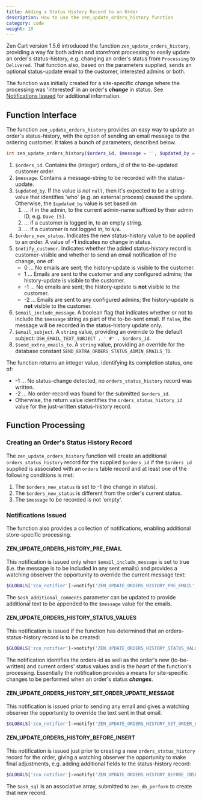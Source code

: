 ```yaml
---
title: Adding a Status History Record to an Order
description: How to use the zen_update_orders_history function 
category: code
weight: 10
---
```


Zen Cart version 1.5.6 introduced the function `zen_update_orders_history`, providing a way for both admin and storefront processing to easily update an order's status-history, e.g. changing an order's status from `Processing` to `Delivered`.  That function also, based on the parameters supplied, sends an optional status-update email to the customer, interested admins or both.

The function was initially created for a site-specific change where the processing was 'interested' in an order's ***change*** in status.  See [Notifications Issued](#notifications-issued)  for additional information.

## Function Interface

The function `zen_update_orders_history` provides an easy way to update an order's status-history, with the option of sending an email message to the ordering customer.  It takes a bunch of parameters, described below.

```php
int zen_update_orders_history($orders_id, $message = '', $updated_by = null, $orders_new_status = -1, $notify_customer = -1, $email_include_message = true, $email_subject = '', $send_extra_emails_to = '')
```

1. `$orders_id`.  Contains the (integer) orders_id of the to-be-updated customer order.
2. `$message`.  Contains a message-string to be recorded with the status-update.
3. `$updated_by`.  If the value *is not* `null`, then it's expected to be a string-value that identifies 'who' (e.g. an  external process) caused the update.  Otherwise, the `$updated_by` value is set based on 
   1. ... if in the admin, to the current admin-name suffixed by their admin ID, e.g. `Dave [5]`.
   2. ... if a customer is logged in, to an empty string.
   3. ... if a customer is not logged in, to `N/A`.
4. `$orders_new_status`.  Indicates the new status-history value to be applied to an order.  A value of **-1** indicates no change in status.
5. `$notify_customer`. Indicates whether the added status-history record is customer-visible and whether to send an email notification of the change, one of:
   - 0 ... No emails are sent; the history-update is visible to the customer.
   - 1 ... Emails are sent to the customer and any configured admins; the history-update is visible to the customer.
   - -1 ... No emails are sent; the history-update is **not** visible to the customer.
   - -2 ... Emails are sent to any configured admins; the history-update is **not** visible to the customer.
6. `$email_include_message`.  A boolean flag that indicates whether or not to include the `$message` string as part of the to-be-sent email.  If `false`, the message will be recorded in the status-history update only.
7. `$email_subject`.  A `string` value, providing an override to the default subject: `OSH_EMAIL_TEXT_SUBJECT . ' #' . $orders_id`.
8. `$send_extra_emails_to`. A `string` value, providing an override for the database constant `SEND_EXTRA_ORDERS_STATUS_ADMIN_EMAILS_TO`.

The function returns an integer value, identifying its completion status, one of:

- -1 ... No status-change detected, no `orders_status_history` record was written.
- -2 ... No order-record was found for the submitted `$orders_id`. 
- Otherwise, the return value identifies the `orders_status_history_id` value for the just-written status-history record.

## Function Processing

### Creating an Order's Status History Record

The `zen_update_orders_history` function will create an additional `orders_status_history` record for the supplied `$orders_id` if the `$orders_id` supplied is associated with an `orders` table record and at least one of the following conditions is met:

1. The `$orders_new_status` is set to -1 (no change in status).
2. The `$orders_new_status` is different from the order's current status.
3. The `$message` to be recorded is not 'empty'.

### Notifications Issued

The function also provides a collection of notifications, enabling additional store-specific processing.

#### ZEN_UPDATE_ORDERS_HISTORY_PRE_EMAIL

This notification is issued only when `$email_include_message` is set to true (i.e. the message is to be included in any sent emails) and provides a watching observer the opportunity to override the current message text:

```php
$GLOBALS['zco_notifier']->notify('ZEN_UPDATE_ORDERS_HISTORY_PRE_EMAIL', array('message' => $message), $osh_additional_comments);
```

The `$osh_additional_comments` parameter can be updated to provide additional text to be appended to the `$message` value for the emails.

#### ZEN_UPDATE_ORDERS_HISTORY_STATUS_VALUES

This notification is issued if the function has determined that an orders-status-history record is to be created:

```php
$GLOBALS['zco_notifier']->notify('ZEN_UPDATE_ORDERS_HISTORY_STATUS_VALUES', array('orders_id' => $orders_id, 'new' => $orders_new_status, 'old' => $orders_current_status));
```

The notification identifies the orders-id as well as the order's new (to-be-written) and current orders' status values and is the _heart_ of the function's processing.  Essentially the notification provides a means for site-specific changes to be performed when an order's status ***changes***.

#### ZEN_UPDATE_ORDERS_HISTORY_SET_ORDER_UPDATE_MESSAGE

This notification is issued prior to sending any email and gives a watching observer the opportunity to override the text sent in that email.

```php
$GLOBALS['zco_notifier']->notify('ZEN_UPDATE_ORDERS_HISTORY_SET_ORDER_UPDATE_MESSAGE', $orders_id, $email_order_message);
```

#### ZEN_UPDATE_ORDERS_HISTORY_BEFORE_INSERT

This notification is issued just prior to creating a new `orders_status_history` record for the order, giving a watching observer the opportunity to make final adjustments, e.g. adding additional fields to the status-history record:

```php
$GLOBALS['zco_notifier']->notify('ZEN_UPDATE_ORDERS_HISTORY_BEFORE_INSERT', array(), $osh_sql);
```

The `$osh_sql` is an associative array, submitted to `zen_db_perform` to create that new record.
